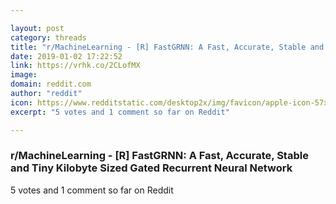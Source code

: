 ```yaml
---

layout: post
category: threads
title: "r/MachineLearning - [R] FastGRNN: A Fast, Accurate, Stable and Tiny Kilobyte Sized Gated Recurrent Neural Network"
date: 2019-01-02 17:22:52
link: https://vrhk.co/2CLofMX
image: 
domain: reddit.com
author: "reddit"
icon: https://www.redditstatic.com/desktop2x/img/favicon/apple-icon-57x57.png
excerpt: "5 votes and 1 comment so far on Reddit"

---
```


### r/MachineLearning - [R] FastGRNN: A Fast, Accurate, Stable and Tiny Kilobyte Sized Gated Recurrent Neural Network

5 votes and 1 comment so far on Reddit